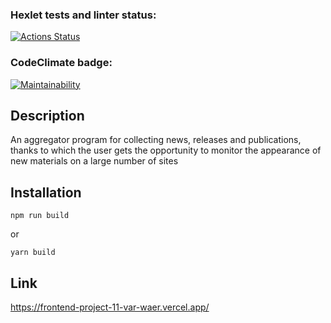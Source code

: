 ### Hexlet tests and linter status:
[![Actions Status](https://github.com/VarWaeR/frontend-project-11/actions/workflows/hexlet-check.yml/badge.svg)](https://github.com/VarWaeR/frontend-project-11/actions)

### CodeClimate badge:
[![Maintainability](https://api.codeclimate.com/v1/badges/cf15817a33c2dba80afb/maintainability)](https://codeclimate.com/github/VarWaeR/frontend-project-11/maintainability)

## Description

An aggregator program for collecting news, releases and publications, thanks to which the user gets the opportunity to monitor the appearance of new materials on a large number of sites

## Installation

```
npm run build
```

or

```
yarn build
```

## Link
https://frontend-project-11-var-waer.vercel.app/